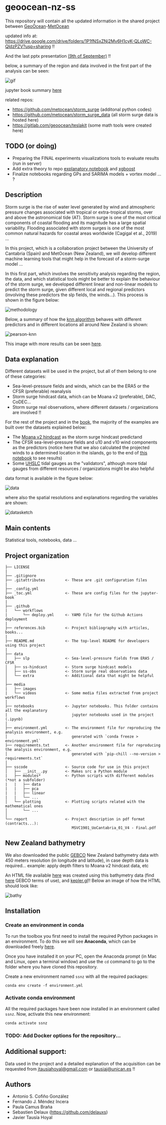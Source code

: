 # geoocean-nz-ss

This repository will contain all the updated information in the shared project between [GeoOcean](https://geoocean.unican.es/)-[MetOcean](https://www.metocean.co.nz/)

updated info at: https://drive.google.com/drive/folders/1P1fNSxZNj2Mv6H1cyK-QLoWC-QldzPZV?usp=sharing !!

And the last pptx presentation [(9th of September)](https://docs.google.com/presentation/d/14hNRBkjVMls6hz---Yo4iRpzKlBlGXABpRaOIM-3zPk/edit?usp=sharing) !!

below, a summary of the region and data involved in the first part of the analysis can be seen:

![gif](/media/videos/READMEexample.gif)

jupyter book summary [here](https://javitausia.github.io/geocean-nz-ss/)

related repos:
* https://github.com/metocean/storm_surge (additonal python codes)
* https://github.com/metocean/storm_surge_data (all storm surge data is hosted here)
* https://gitlab.com/geoocean/teslakit (some math tools were created here)

## TODO (or doing)

* Preparing the FINAL experiments visualizations tools to evaluate results (run in server)
* Add extra theory to repo [explanatory notebook](/notebooks/repo_workflow_theory.ipynb) and [xgboost](/notebooks/models_xgboost.ipynb)
* Finalize notebooks regarding GPs and SARIMA models + vortex model ... ?

## Description

Storm surge is the rise of water level generated by wind and atmospheric pressure changes associated with tropical or
extra-tropical storms, over and above the astronomical tide (AT). Storm surge is one of the most critical components of
coastal flooding and its magnitude has a large spatial variability. Flooding associated with storm surges is one of the
most common natural hazards for coastal areas worldwide (Cagigal et al., 2019) ...

In this project, which is a collaboration project between the University of Cantabria (Spain) and MetOcean (New Zealand), 
we will develop different machine learning tools that might help in the forecast of a storm-surge model ...

In this first part, which involves the sensitivity analysis regarding the region, the data, and which statistical tools might be better to 
explain the behaviour of the storm surge, we developed different linear and non-linear models to predict the storm surge, given different local and
regional predictors (involving these predictors the slp fields, the winds...). This process is shown in the figure below:

![methodology](/media/images/methodology.png)


Below, a summary of how the [knn algorithm](https://en.wikipedia.org/wiki/K-nearest_neighbors_algorithm) behaves with different predictors and in different locations all around New Zealand is shown:

![pearson-knn](/media/images/pearson-knn.png)

This image with more results can be seen [here](/notebooks/models_results.ipynb).

## Data explanation

Different datasets will be used in the project, but all of them belong to one of these categories:

* Sea-level-pressure fields and winds, which can be the ERA5 or the CFSR (preferable) reanalysis
* Storm surge hindcast data, which can be Moana v2 (preferable), DAC, CoDEC...
* Storm surge real observations, where different datasets / organizations are involved !!

For the rest of the project and in the [book](https://javitausia.github.io/geocean-nz-ss/), the majority of the examples are
built over the datasets explained below:

* The [Moana v2 hindcast](https://github.com/metocean/storm_surge_data/tree/main/moana_hindcast_v2) as the storm surge hindcast predictand
* The CFSR sea-level-pressure fields and u10 and v10 wind components as the predictors (notice here that we also calculated the projected winds to a determined location in the islands, go to the end of [this notebook](/notebooks/data_visualization.ipynb) to see results)
* Some [UHSLC](https://uhslc.soest.hawaii.edu/) tidal gauges as the "validators", although more tidal gauges from different resources / organizations might be also helpful

data format is available in the figure below:

![data](/media/images/data-format.png)

where also the spatial resolutions and explanations regarding the variables are shown:

![datasketch](/media/images/datasummary.png)

## Main contents

Statistical tools, notebooks, data ...

## Project organization

    ├── LICENSE
    |
    ├── .gitignore
    ├── .gitattributes         <- These are .git configuration files
    |
    ├── _config.yml
    ├── _toc.yml               <- These are config files for the jupyter-book
    |
    ├── .github
    |   └── workflows
    |       └── deploy.yml     <- YAMO file for the Github Actions deployment
    |
    ├── references.bib         <- Project bibliography with articles, books...
    |
    ├── README.md              <- The top-level README for developers using this project
    |
    ├── data
    │   ├── slp                <- Sea-level-pressure fields from ERA5 / CFSR
    │   ├── ss-hindcast        <- Storm surge hindcast models
    │   ├── ss-obs             <- Storm surge real observations data
    │   └── extra              <- Additional data that might be helpful
    │
    ├── media          
    |   ├── images
    |   └── videos             <- Some media files extracted from project workflows        
    │
    ├── notebooks              <- Jupyter notebooks. This folder contains all the explanatory
    |                             jupyter notebooks used in the project (.ipynb)
    │
    ├── environment.yml        <- The environment file for reproducing the analysis environment, e.g.
    │                             generated with `conda freeze > environment.yml`
    ├── requirements.txt       <- Another environment file for reproducing the analysis environment, e.g.
    │                             generated with `pip-chill --no-version > requirements.txt`
    │
    ├── sscode                 <- Source code for use in this project
    │   ├── __init__.py        <- Makes src a Python module
    |   ├── modules*           <- Python scripts with different modules (*not a subfolder)
    |   |   ├── data
    |   |   ├── pca
    |   |   ├── linear
    |   |   └── ...
    │   └── plotting           <- Plotting scripts related with the mathematical ones
    │       └── ...
    │
    └── report                 <- Project description in pdf format (contracts...): 
                                  MSVC1901_UoCantabria_01_V4 - Final.pdf

## New Zealand bathymetry

We also downloaded the public [GEBCO](https://www.gebco.net/data_and_products/gridded_bathymetry_data/) New Zealand bathymetry data with 450 meters resolution (in longitude and latitude), in case depth data is required... example: apply depth filters to Moana v2 hindcast data, etc 

An HTML file available [here](/data/bathymetry/) was created using this bathymetry data (find [here](/data/bathymetry/) GEBCO terms of use), and [kepler.gl](https://docs.kepler.gl/docs/keplergl-jupyter)!! Below an image of how the HTML should look like:

![bathy](/media/images/nz_bathy.png)

<!-- <iframe src="data/bathymetry/nz_bathy.html" width="1000" height="800"></iframe> -->

## Installation

### Create an environment in conda

To run the toolbox you first need to install the required Python packages in an environment. To do this we will see **Anaconda**, which can be downloaded freely [here](https://www.anaconda.com/download/).

Once you have installed it on your PC, open the Anaconda prompt (in Mac and Linux, open a terminal window) and use the `cd` command to go to the folder where you have cloned this repository.

Create a new environment named `ssnz` with all the required packages:

```
conda env create -f environment.yml
```

### Activate conda environment

All the required packages have been now installed in an environment called `ssnz`. Now, activate this new environment:

```
conda activate ssnz
```

### TODO: Add Docker options for the repository...

## Additional support:

Data used in the project and a detailed explanation of the acquisition can be requested from jtausiahoyal@gmail.com or tausiaj@unican.es !!

## Authors

* Antonio S. Cofiño González
* Fernando J. Méndez Incera
* Paula Camus Braña
* Sebastien Delaux (https://github.com/delauxs)
* Javier Tausía Hoyal